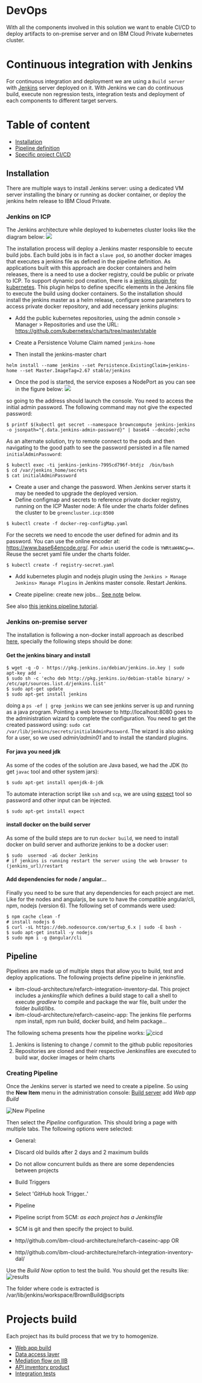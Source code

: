 # DevOps  
With all the components involved in this solution we want to enable CI/CD to deploy artifacts to on-premise server and on IBM Cloud Private kubernetes cluster.

# Continuous integration with Jenkins
For continuous integration and deployment we are using a `Build server` with [Jenkins](http://jenkins.io) server deployed on it. With Jenkins we can do continuous build, execute non regression tests, integration tests and deployment of each components to different target servers.

# Table of content
* [Installation](#installation)
* [Pipeline definition](#pipeline)
* [Specific project CI/CD](#projects_build)

## Installation
There are multiple ways to install Jenkins server: using a dedicated VM server installing the binary or running as docker container, or deploy the jenkins helm release to IBM Cloud Private.
### Jenkins on ICP
The Jenkins architecture while deployed to kubernetes cluster looks like the diagram below:
![](jenkins-architecture.png)

The installation process will deploy a Jenkins master responsible to eecute build jobs. Each build jobs is in fact a `slave pod`, so another docker images that executes a jenkins file as defined in the pipeline definition. As applications built with this approach are docker containers and helm releases, there is a need to use a docker registry, could be public or private to ICP. To support dynamic pod creation, there is a [jenkins plugin for kubernetes](https://github.com/jenkinsci/kubernetes-plugin). This plugin helps to define specific elements in the Jenkins file to execute the build using docker containers.
So the installation should install the jenkins master as a helm release, configure some parameters to access private docker repository, and add necessary jenkins plugins:

* Add the public kubernetes repositories, using the admin console > Manager > Repositories and use the URL: https://github.com/kubernetes/charts/tree/master/stable
* Create a Persistence Volume Claim named `jenkins-home`

* Then install the jenkins-master chart
```
helm install --name jenkins --set Persistence.ExistingClaim=jenkins-home --set Master.ImageTag=2.67 stable/jenkins
```
* Once the pod is started, the service exposes a NodePort as you can see in the figure below:
![](jenkins-svc.png)  

so going to the address should launch the console. You need to access the initial admin password. The following command may not give the expected password:

```
$ printf $(kubectl get secret --namespace browncompute jenkins-jenkins -o jsonpath="{.data.jenkins-admin-password}" | base64 --decode);echo
```
As an alternate solution, try to remote connect to the pods and then navigating to the good path to see the password persisted in a file named `initialAdminPassword`:
```
$ kubectl exec -ti jenkins-jenkins-7995cd796f-btdjz  /bin/bash
$ cd /var/jenkins_home/secrets
$ cat initialAdminPassword
```
* Create a user and change the password. When Jenkins server starts it may be needed to upgrade the deployed version.
* Define configmap and secrets to reference private docker registry, running on the ICP Master node: A file under the charts folder defines the cluster to be `greencluster.icp:8500`
```
$ kubectl create -f docker-reg-configMap.yaml
```
For the secrets we need to encode the user defined for admin and its password. You can use the online encoder at: https://www.base64encode.org/. For `admin` userid the code is `YWRtaW4NCg==`. Reuse the secret yaml file under the charts folder.
```
$ kubectl create -f registry-secret.yaml
```  
* Add kubernetes plugin and nodejs plugin using the `Jenkins > Manage Jenkins> Manage Plugins` in Jenkins master console. Restart Jenkins.

* Create pipeline: create new jobs... [See note](#pipeline) below.

See also [this jenkins pipeline tutorial](https://github.com/ibm-cloud-architecture/refarch-cloudnative-devops-kubernetes).

### Jenkins on-premise server
The installation is following a non-docker install approach as described [here]( https://jenkins.io/doc/book/getting-started/installing), specially the following steps should be done:
#### Get the jenkins binary and install
```
$ wget -q -O - https://pkg.jenkins.io/debian/jenkins.io.key | sudo apt-key add -
$ sudo sh -c 'echo deb http://pkg.jenkins.io/debian-stable binary/ > /etc/apt/sources.list.d/jenkins.list'
$ sudo apt-get update
$ sudo apt-get install jenkins
```
doing a `ps -ef | grep jenkins` we can see jenkins server is up and running as a java program. Pointing a web browser to http://localhost:8080 goes to the administration wizard to complete the configuration. You need to get the created password using: `sudo cat /var/lib/jenkins/secrets/initialAdminPassword`.
The wizard is also asking for a user, so we used *admin/admin01* and to install the standard plugins.

#### For java you need jdk
As some of the codes of the solution are Java based, we had the JDK (to get `javac` tool and other system jars):
```
$ sudo apt-get install openjdk-8-jdk
```

To automate interaction script like `ssh` and `scp`, we are using [expect](http://expect.sourceforge.net/) tool so password and other input can be injected.
```
$ sudo apt-get install expect
```

#### install docker on the build server
As some of the build steps are to run `docker build`, we need to install docker on build server and authorize jenkins to be a docker user:
```
$ sudo  usermod -aG docker Jenkins
# if jenkins is running restart the server using the web browser to
(jenkins_url)/restart
```
#### Add dependencies for node / angular...
Finally you need to be sure that any dependencies for each project are met. Like for the nodes and angularjs, be sure to have the compatible angular/cli, npm, nodejs (version 6). The following set of commands were used:

```
$ npm cache clean -f
# install nodejs 6
$ curl -sL https://deb.nodesource.com/sertup_6.x | sudo -E bash -
$ sudo apt-get install -y nodejs
$ sudo mpm i -g @angular/cli
```

## Pipeline
Pipelines are made up of multiple steps that allow you to build, test and deploy applications. The following projects define pipeline in jenkinsfile.

* ibm-cloud-architecture/refarch-integration-inventory-dal. This project includes a *jenkinsfile* which defines a build stage to call a shell to execute *gradlew* to compile and package the war file, built under the folder *build/libs*.
* ibm-cloud-architecture/refarch-caseinc-app: The jenkins file performs npm install, npm run build, docker build, and helm package...

The following schema presents how the pipeline works:
![cicd](cicd-process.png)
1. Jenkins is listening to change / commit to the github public repositories
1. Repositories are cloned and their respective Jenkinsfiles are executed to build war, docker images or helm charts

### Creating Pipeline
Once the Jenkins server is started we need to create a pipeline. So using the **New Item** menu in the administration console: [Build server](http://localhost:8080) add *Web app Build*

![New Pipeline](jk-new-pipeline.png)

Then select the *Pipeline* configuration. This should bring a page with multiple tabs. The following options were selected:
* General:
 * Discard old builds after 2 days and 2 maximum builds
 * Do not allow concurrent builds as there are some dependencies between projects

* Build Triggers
 * Select 'GitHub hook Trigger..'
* Pipeline
 * Pipeline script from SCM: *as each project has a Jenkinsfile*
 * SCM is git and then specify the project to build.
  * http//github.com/ibm-cloud-architecture/refarch-caseinc-app
  OR
  * http//github.com/ibm-cloud-architecture/refarch-integration-inventory-dal/

  Use the *Build Now* option to test the build. You should get the results like:  
  ![results](cicd-results.png)

The folder where code is extracted is /var/lib/jenkins/workspace/BrownBuild@scripts

# Projects build
Each project has its build process that we try to homogenize.
* [Web app build]()
* [Data access layer]()
* [Mediation flow on IIB]()
* [API inventory product]()
* [Integration tests]()
